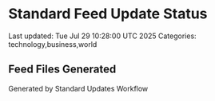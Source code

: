 # Standard Feed Update Status
Last updated: Tue Jul 29 10:28:00 UTC 2025
Categories: technology,business,world

## Feed Files Generated

Generated by Standard Updates Workflow
